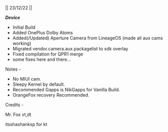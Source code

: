 || 23/12/22 ||

***Device***
- Initial Build
- Added OnePlus Dolby Atoms
- Added(/Updated) Aperture Camera from LineageOS (made all aux cams working)
- Migrated vendor.camera.aux.packagelist to sdk overlay
- Fixed compilation for QPR1 merge
- some fixes here and there...


Notes -
- No MIUI cam.
- Sleepy Kernel by default.
- Recommended Gapps is NikGapps for Vanilla Build.
- OrangeFox recovery Recommended.

Credits -

Mr. Fox vt,dt

itsshashanksp for kt
